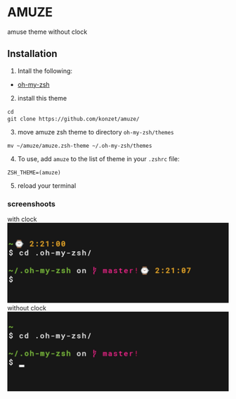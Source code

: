 # AMUZE
amuse theme without clock

## Installation
1. Intall the following:
* [oh-my-zsh](https://github.com/robbyrussell/oh-my-zsh)
2. install this theme
```
cd 
git clone https://github.com/konzet/amuze/
```
3. move amuze zsh theme to directory `oh-my-zsh/themes`
```
mv ~/amuze/amuze.zsh-theme ~/.oh-my-zsh/themes
```
4. To use, add `amuze` to the list of theme in your `.zshrc` file:

```
ZSH_THEME=(amuze)
```
5. reload your terminal
### screenshoots    
with clock 
![ss](./with-clock.jpg)
without clock
![ss](./without-clock.jpg)
